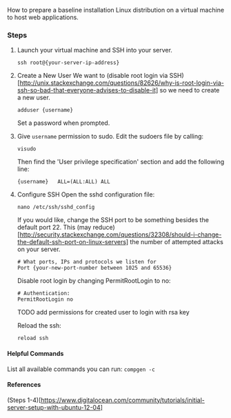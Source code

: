 How to prepare a baseline installation Linux distribution on a virtual machine to host web applications. 

### Steps

1. Launch your virtual machine and SSH into your server.

    ```
    ssh root@{your-server-ip-address}
    ```


2. Create a New User 
    We want to (disable root login via SSH)[http://unix.stackexchange.com/questions/82626/why-is-root-login-via-ssh-so-bad-that-everyone-advises-to-disable-it] so we need to create a new user. 

    ```
    adduser {username}
    ```
    Set a password when prompted.


3. Give `username` permission to sudo.
    Edit the sudoers file by calling:
    ```
    visudo
    ```
    Then find the 'User privilege specification' section and add the following line:
    ```
    {username}   ALL=(ALL:ALL) ALL
    ``` 


4. Configure SSH 
    Open the sshd configuration file:
    ```
    nano /etc/ssh/sshd_config
    ```

    If you would like, change the SSH port to be something besides the default port 22. This (may reduce)[http://security.stackexchange.com/questions/32308/should-i-change-the-default-ssh-port-on-linux-servers] the number of attempted attacks on your server.
    ```
    # What ports, IPs and protocols we listen for
    Port {your-new-port-number between 1025 and 65536}
    ```

    Disable root login by changing PermitRootLogin to no:
    ```
    # Authentication:
    PermitRootLogin no
    ```

    TODO add permissions for created user to login with rsa key

    Reload the ssh:
    ```
    reload ssh
    ```


#### Helpful Commands

List all available commands you can run: `compgen -c`


#### References
(Steps 1-4)[https://www.digitalocean.com/community/tutorials/initial-server-setup-with-ubuntu-12-04]

